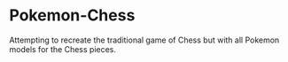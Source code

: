 # Pokemon-Chess
Attempting to recreate the traditional game of Chess but with all Pokemon models for the Chess pieces.
